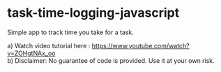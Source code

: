 # task-time-logging-javascript
Simple app to track time you take for a task. <br/>

a) Watch video tutorial here : https://www.youtube.com/watch?v=ZOHgtNAx_oo<br/>
b) Disclaimer: No guarantee of code is provided. Use it at your own risk.
